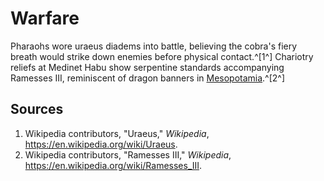 # Warfare

Pharaohs wore uraeus diadems into battle, believing the cobra's fiery breath would strike down enemies before physical contact.^[1^] Chariotry reliefs at Medinet Habu show serpentine standards accompanying Ramesses III, reminiscent of dragon banners in [Mesopotamia](../../mesopotamia/warfare/README.md).^[2^]

## Sources
1. Wikipedia contributors, "Uraeus," *Wikipedia*, <https://en.wikipedia.org/wiki/Uraeus>.
2. Wikipedia contributors, "Ramesses III," *Wikipedia*, <https://en.wikipedia.org/wiki/Ramesses_III>.
